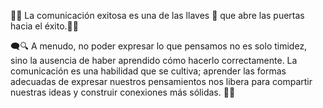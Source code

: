 💬🌟 La comunicación exitosa es una de las llaves 🔑 que abre las puertas hacia el éxito.🚪✨

🗨️🔍 A menudo, no poder expresar lo que pensamos no es solo timidez, sino la ausencia de haber aprendido cómo hacerlo correctamente. La comunicación es una habilidad que se cultiva; aprender las formas adecuadas de expresar nuestros pensamientos nos libera para compartir nuestras ideas y construir conexiones más sólidas. 🌱💬
